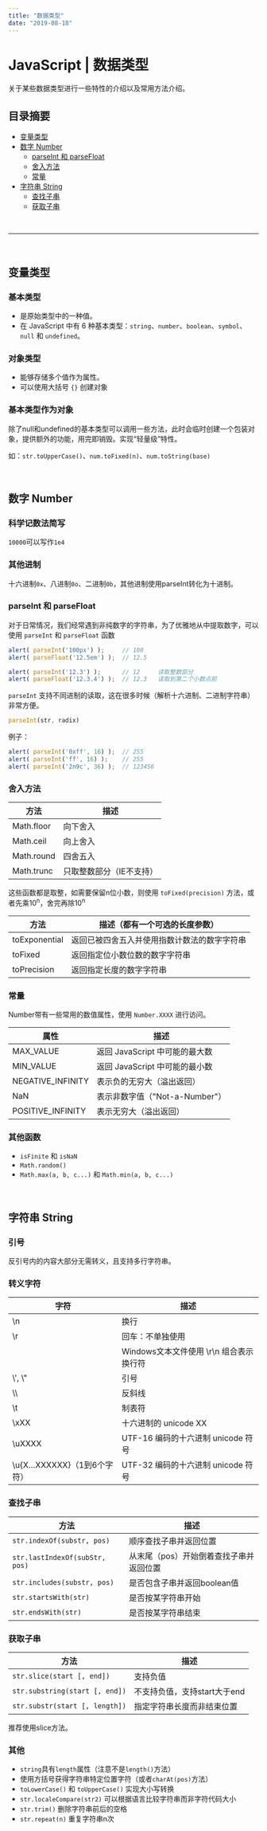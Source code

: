 ```yaml
---
title: "数据类型"
date: "2019-08-18"
---
```


# JavaScript | 数据类型 <!-- omit in toc -->

关于某些数据类型进行一些特性的介绍以及常用方法介绍。

## 目录摘要 <!-- omit in toc -->

- [变量类型](#变量类型)
- [数字 Number](#数字-number)
  - [parseInt 和 parseFloat](#parseint-和-parsefloat)
  - [舍入方法](#舍入方法)
  - [常量](#常量)
- [字符串 String](#字符串-string)
  - [查找子串](#查找子串)
  - [获取子串](#获取子串)

<br>

---

<br>

## 变量类型

### 基本类型 <!-- omit in toc -->

- 是原始类型中的一种值。
- 在 JavaScript 中有 6 种基本类型：`string`、`number`、`boolean`、`symbol`、`null` 和 `undefined`。

### 对象类型 <!-- omit in toc -->

- 能够存储多个值作为属性。
- 可以使用大括号 `{}` 创建对象

### 基本类型作为对象 <!-- omit in toc -->

除了null和undefined的基本类型可以调用一些方法，此时会临时创建一个包装对象，提供额外的功能，用完即销毁。实现“轻量级”特性。

如：`str.toUpperCase()`、`num.toFixed(n)`、`num.toString(base)`

<br>

## 数字 Number

### 科学记数法简写 <!-- omit in toc -->

`10000`可以写作`1e4`

### 其他进制 <!-- omit in toc -->

十六进制`0x`、八进制`0o`、二进制`0b`，其他进制使用parseInt转化为十进制。

### parseInt 和 parseFloat

对于日常情况，我们经常遇到非纯数字的字符串，为了优雅地从中提取数字，可以使用 `parseInt` 和 `parseFloat` 函数

```js
alert( parseInt('100px') );     // 100
alert( parseFloat('12.5em') );  // 12.5

alert( parseInt('12.3') );      // 12     读取整数部分
alert( parseFloat('12.3.4') );  // 12.3   读取到第二个小数点前
```

`parseInt` 支持不同进制的读取，这在很多时候（解析十六进制、二进制字符串）非常方便。

```js
parseInt(str, radix)
```

例子：

```js
alert( parseInt('0xff', 16) );  // 255
alert( parseInt('ff', 16) );    // 255
alert( parseInt('2n9c', 36) );  // 123456
```

### 舍入方法

| 方法       | 描述                     |
| ---------- | ------------------------ |
| Math.floor | 向下舍入                 |
| Math.ceil  | 向上舍入                 |
| Math.round | 四舍五入                 |
| Math.trunc | 只取整数部分（IE不支持） |

这些函数都是取整，如需要保留n位小数，则使用 `toFixed(precision)` 方法，或者先乘10<sup>n</sup>，舍完再除10<sup>n</sup>

| 方法          | 描述（都有一个可选的长度参数）               |
| ------------- | -------------------------------------------- |
| toExponential | 返回已被四舍五入并使用指数计数法的数字字符串 |
| toFixed       | 返回指定位小数位数的数字字符串               |
| toPrecision   | 返回指定长度的数字字符串                     |



### 常量

Number带有一些常用的数值属性，使用 `Number.XXXX` 进行访问。

| 属性              | 描述                           |
| ----------------- | ------------------------------ |
| MAX_VALUE         | 返回 JavaScript 中可能的最大数 |
| MIN_VALUE         | 返回 JavaScript 中可能的最小数 |
| NEGATIVE_INFINITY | 表示负的无穷大（溢出返回）     |
| NaN               | 表示非数字值（"Not-a-Number"） |
| POSITIVE_INFINITY | 表示无穷大（溢出返回）         |

### 其他函数 <!-- omit in toc -->

- `isFinite` 和 `isNaN`
- `Math.random()`
- `Math.max(a, b, c...)` 和 `Math.min(a, b, c...)`

<br>

## 字符串 String

### 引号 <!-- omit in toc -->

反引号内的内容大部分无需转义，且支持多行字符串。

### 转义字符 <!-- omit in toc -->

| 字符                        | 描述                                    |
| --------------------------- | --------------------------------------- |
| \\n                         | 换行                                    |
| \\r                         | 回车：不单独使用                        |
|                             | Windows文本文件使用 \r\n 组合表示换行符 |
| \\', \\"                    | 引号                                    |
| \\\                         | 反斜线                                  |
| \\t                         | 制表符                                  |
| \\xXX                       | 十六进制的 unicode XX                   |
| \\uXXXX                     | UTF-16 编码的十六进制 unicode 符号      |
| \\u{X…XXXXXX}（1到6个字符） | UTF-32 编码的十六进制 unicode 符号      |

### 查找子串

| 方法                           | 描述                                    |
| ------------------------------ | --------------------------------------- |
| `str.indexOf(substr, pos)`     | 顺序查找子串并返回位置                  |
| `str.lastIndexOf(subStr, pos)` | 从末尾（pos）开始倒着查找子串并返回位置 |
| `str.includes(substr, pos)`    | 是否包含子串并返回boolean值             |
| `str.startsWith(str)`          | 是否按某字符串开始                      |
| `str.endsWith(str)`            | 是否按某字符串结束                      |

### 获取子串

| 方法                           | 描述                         |
| ------------------------------ | ---------------------------- |
| `str.slice(start [, end])`     | 支持负值                     |
| `str.substring(start [, end])` | 不支持负值，支持start大于end |
| `str.substr(start [, length])` | 指定字符串长度而非结束位置   |

推荐使用slice方法。

### 其他 <!-- omit in toc -->

- `string`具有`length`属性（注意不是`length()`方法）
- 使用方括号获得字符串特定位置字符（或者`charAt(pos)`方法）
- `toLowerCase()` 和 `toUpperCase()` 实现大小写转换
- `str.localeCompare(str2)` 可以根据语言比较字符串而非字符代码大小
- `str.trim()` 删除字符串前后的空格
- `str.repeat(n)` 重复字符串n次
